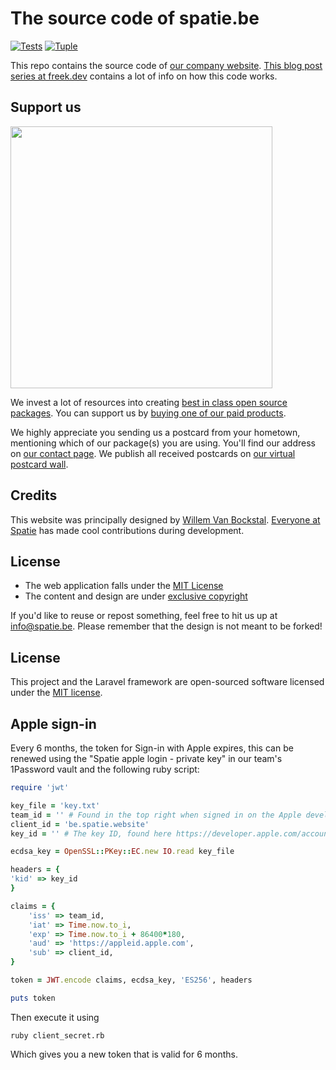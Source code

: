 # The source code of spatie.be

[![Tests](https://github.com/spatie/spatie.be/actions/workflows/run-tests.yml/badge.svg)](https://github.com/spatie/spatie.be/actions/workflows/run-tests.yml)
[![Tuple](https://img.shields.io/badge/Pairing%20with-Tuple-5A67D8)](https://tuple.app) 

This repo contains the source code of [our company website](https://spatie.be). [This blog post series at freek.dev](https://freek.dev/1789-selling-digital-products-using-laravel-part-1-intro-a-tour-of-spatiebe) contains a lot of info on how this code works.

## Support us

[<img src="https://github-ads.s3.eu-central-1.amazonaws.com/spatiebe.jpg?t=1" width="419px" />](https://spatie.be/github-ad-click/spatie.be)

We invest a lot of resources into creating [best in class open source packages](https://spatie.be/open-source). You can support us by [buying one of our paid products](https://spatie.be/open-source/support-us).

We highly appreciate you sending us a postcard from your hometown, mentioning which of our package(s) you are using. You'll find our address on [our contact page](https://spatie.be/about-us). We publish all received postcards on [our virtual postcard wall](https://spatie.be/open-source/postcards).

## Credits

This website was principally designed by [Willem Van Bockstal](https://github.com/orgs/spatie/people/willemvb). [Everyone at Spatie](https://github.com/orgs/spatie/people) has made cool contributions during development.

## License

-   The web application falls under the [MIT License](https://choosealicense.com/licenses/mit/)
-   The content and design are under [exclusive copyright](https://choosealicense.com/no-license/)

If you'd like to reuse or repost something, feel free to hit us up at info@spatie.be. Please remember that the design is not meant to be forked!

## License

This project and the Laravel framework are open-sourced software licensed under the [MIT license](http://opensource.org/licenses/MIT).

## Apple sign-in

Every 6 months, the token for Sign-in with Apple expires, this can be renewed using the "Spatie apple login - private key" in our team's 1Password vault and the following ruby script:

```ruby
require 'jwt'

key_file = 'key.txt'
team_id = '' # Found in the top right when signed in on the Apple developer site
client_id = 'be.spatie.website'
key_id = '' # The key ID, found here https://developer.apple.com/account/resources/authkeys/list

ecdsa_key = OpenSSL::PKey::EC.new IO.read key_file

headers = {
'kid' => key_id
}

claims = {
    'iss' => team_id,
    'iat' => Time.now.to_i,
    'exp' => Time.now.to_i + 86400*180,
    'aud' => 'https://appleid.apple.com',
    'sub' => client_id,
}

token = JWT.encode claims, ecdsa_key, 'ES256', headers

puts token
```

Then execute it using

```shell
ruby client_secret.rb
```

Which gives you a new token that is valid for 6 months.
